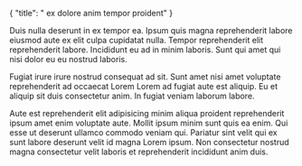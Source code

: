 {
  "title": " ex dolore anim tempor proident"
}

Duis nulla deserunt in ex tempor ea. Ipsum quis magna reprehenderit labore eiusmod aute ex elit culpa cupidatat nulla. Tempor reprehenderit elit reprehenderit labore. Incididunt eu ad in minim laboris. Sunt qui amet qui nisi dolor eu eu nostrud laboris.

Fugiat irure irure nostrud consequat ad sit. Sunt amet nisi amet voluptate reprehenderit ad occaecat Lorem Lorem ad fugiat aute est aliquip. Eu et aliquip sit duis consectetur anim. In fugiat veniam laborum labore.

Aute est reprehenderit elit adipisicing minim aliqua proident reprehenderit ipsum amet enim voluptate aute. Mollit ipsum minim sunt quis ea enim. Qui esse ut deserunt ullamco commodo veniam qui. Pariatur sint velit qui ex sunt labore deserunt velit id magna Lorem ipsum. Non consectetur nostrud magna consectetur velit laboris et reprehenderit incididunt anim duis.